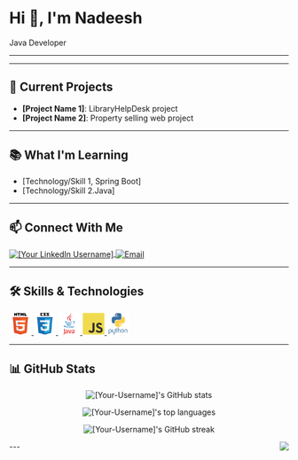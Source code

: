 # Hi 👋, I'm Nadeesh

Java Developer

---



---

## 🚀 Current Projects

- **[Project Name 1]**: LibraryHelpDesk project
- **[Project Name 2]**: Property selling web project


---

## 📚 What I'm Learning

- [Technology/Skill 1, Spring Boot]
- [Technology/Skill 2.Java]
  

---

## 📫 Connect With Me

<p align="left">
  <a href="[Your LinkedIn URL]" target="blank">
    <img align="center" src="https://raw.githubusercontent.com/rahuldkjain/github-profile-readme-generator/master/src/images/icons/Social/linked-in-alt.svg" alt="[Your LinkedIn Username]" height="30" width="40" />
  
  <a href="mailto:[Your Email Address]">
    <img align="center" src="https://cdn-icons-png.flaticon.com/512/281/281769.png" alt="Email" height="30" width="40" />
  </a>
</p>

---

## 🛠️ Skills & Technologies

<p align="left">
  <a href="https://www.w3.org/html/" target="_blank" rel="noreferrer"> 
    <img src="https://raw.githubusercontent.com/devicons/devicon/master/icons/html5/html5-original-wordmark.svg" alt="html5" width="40" height="40"/> 
  </a> 
  <a href="https://www.w3schools.com/css/" target="_blank" rel="noreferrer"> 
    <img src="https://raw.githubusercontent.com/devicons/devicon/master/icons/css3/css3-original-wordmark.svg" alt="css3" width="40" height="40"/> 
  </a> 
  <a href="https://www.java.com" target="_blank" rel="noreferrer"> 
    <img src="https://raw.githubusercontent.com/devicons/devicon/master/icons/java/java-original-wordmark.svg" alt="java" width="40" height="40"/> 
  </a> 
  <a href="https://developer.mozilla.org/en-US/docs/Web/JavaScript" target="_blank" rel="noreferrer"> 
    <img src="https://raw.githubusercontent.com/devicons/devicon/master/icons/javascript/javascript-original.svg" alt="javascript" width="40" height="40"/> 
  </a> 
  <a href="https://www.python.org" target="_blank" rel="noreferrer"> 
    <img src="https://raw.githubusercontent.com/devicons/devicon/master/icons/python/python-original-wordmark.svg" alt="python" width="40" height="40"/> 
  </a> 
  <!-- Add more icons here if you want -->
</p>

---

## 📊 GitHub Stats

<p align="center">
  <img src="https://github-readme-stats.vercel.app/api?username=naadesh369x&show_icons=true&theme=dark&hide_border=true" alt="[Your-Username]'s GitHub stats"/>
</p>

<p align="center">
  <img src="https://github-readme-stats.vercel.app/api/top-langs/?username=naadesh369x&layout=compact&theme=dark&hide_border=true" alt="[Your-Username]'s top languages"/>
</p>

<p align="center">
  <img src="https://github-readme-streak-stats.herokuapp.com/?user=naadesh369x&theme=dark&hide_border=true" alt="[Your-Username]'s GitHub streak"/>
</p>
<img align="right" height="150" src="https://media4.giphy.com/media/v1.Y2lkPTc5MGI3NjExcXQzcDR0dW9xcnZxeHM5cTJybnY1MHRtNm1jYnZ5b2RicTltaDY2MSZlcD12MV9pbnRlcm5hbF9naWZfYnlfaWQmY3Q9Zw/qgQUggAC3Pfv687qPC/giphy.gif"  />
---


